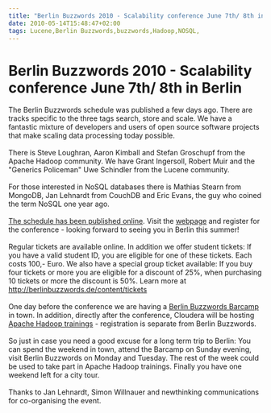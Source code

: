 ```yaml
---
title: "Berlin Buzzwords 2010 - Scalability conference June 7th/ 8th in Berlin"
date: 2010-05-14T15:48:47+02:00
tags: Lucene,Berlin Buzzwords,buzzwords,Hadoop,NOSQL,
---
```


# Berlin Buzzwords 2010 - Scalability conference June 7th/ 8th in Berlin


The Berlin Buzzwords schedule was published a few days ago. There are tracks specific to the three tags search, store 
and scale. We have a fantastic mixture of developers and users of open source software projects that make scaling data 
processing today possible.<br><br>There is Steve Loughran, Aaron Kimball and Stefan Groschupf from the Apache Hadoop 
community. We have Grant Ingersoll, Robert Muir and the "Generics Policeman" Uwe Schindler from the Lucene 
community.<br><br>For those interested in NoSQL databases there is Mathias Stearn from MongoDB, Jan Lehnardt from 
CouchDB and Eric Evans, the guy who coined the term NoSQL one year ago.<br><br><a 
href="http://berlinbuzzwords.de/content/schedule-published">The schedule has been published online</a>. Visit the <a 
href="http://berlinbuzzwords.de">webpage</a> and register for the conference - looking forward to seeing you in Berlin 
this summer!<br><br>Regular tickets are available online. In addition we offer student tickets: If you have a valid 
student ID, you are eligible for one of these tickets. Each costs 100,- Euro. We also have a special group ticket 
available: If you buy four tickets or more you are eligible for a discount of 25%, when purchasing 10 tickets or more 
the discount is 50%. Learn more at http://berlinbuzzwords.de/content/tickets<br><br>One day before the conference we 
are having a <a href="http://barcamp.org/BarCampBerlinBuzzwords">Berlin Buzzwords Barcamp</a> in town. In addition, 
directly after the conference, Cloudera will be hosting <a 
href="http://www.eventbrite.com/event/635728481/buzzwords/1022889453">Apache Hadoop trainings</a> - registration is 
separate from Berlin Buzzwords.<br><br>So just in case you need a good excuse for a long term trip to Berlin: You can 
spend the weekend in town, attend the Barcamp on Sunday evening, visit Berlin Buzzwords on Monday and Tuesday. The rest 
of the week could be used to take part in Apache Hadoop trainings. Finally you have one weekend left for a city 
tour.<br><br>Thanks to Jan Lehnardt, Simon Willnauer and newthinking communications for co-organising the event.
